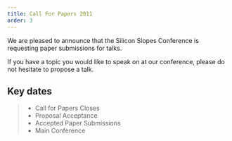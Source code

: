 ```yaml
---
title: Call For Papers 2011
order: 3
---
```


We are pleased to announce that the Silicon Slopes Conference is requesting paper submissions for talks.

If you have a topic you would like to speak on at our conference, please do not hesitate to propose a talk.

Key dates
---------

> * Call for Papers Closes
> * Proposal Acceptance
> * Accepted Paper Submissions
> * Main Conference
